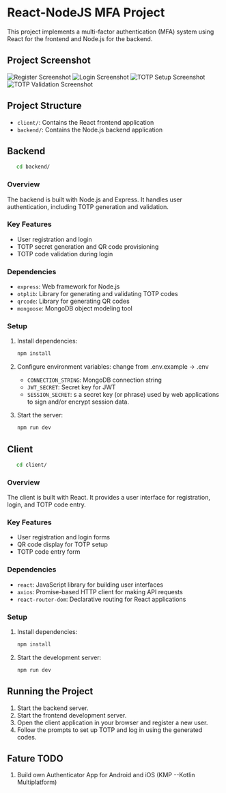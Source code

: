 # React-NodeJS MFA Project

This project implements a multi-factor authentication (MFA) system using React for the frontend and Node.js for the backend.

## Project Screenshot

![Register Screenshot](client/src/assets/register.png)
![Login Screenshot](client/src/assets/login.png)
![TOTP Setup Screenshot](client/src/assets/setup.png)
![TOTP Validation Screenshot](client/src/assets/verify.png)

## Project Structure

- `client/`: Contains the React frontend application
- `backend/`: Contains the Node.js backend application

## Backend

```bash
   cd backend/
```

### Overview

The backend is built with Node.js and Express. It handles user authentication, including TOTP generation and validation.

### Key Features

- User registration and login
- TOTP secret generation and QR code provisioning
- TOTP code validation during login

### Dependencies

- `express`: Web framework for Node.js
- `otplib`: Library for generating and validating TOTP codes
- `qrcode`: Library for generating QR codes
- `mongoose`: MongoDB object modeling tool

### Setup

1. Install dependencies:
    ```bash
    npm install
    ```

2. Configure environment variables:
    change from .env.example -> .env
    - `CONNECTION_STRING`: MongoDB connection string
    - `JWT_SECRET`: Secret key for JWT
    - `SESSION_SECRET`:  s a secret key (or phrase) used by web applications to sign and/or encrypt session data.

3. Start the server:
    ```bash
    npm run dev
    ```

## Client

```bash
   cd client/
```

### Overview

The client is built with React. It provides a user interface for registration, login, and TOTP code entry.

### Key Features

- User registration and login forms
- QR code display for TOTP setup
- TOTP code entry form

### Dependencies

- `react`: JavaScript library for building user interfaces
- `axios`: Promise-based HTTP client for making API requests
- `react-router-dom`: Declarative routing for React applications

### Setup

1. Install dependencies:
    ```bash
    npm install
    ```

2. Start the development server:
    ```bash
    npm run dev
    ```

## Running the Project

1. Start the backend server.
2. Start the frontend development server.
3. Open the client application in your browser and register a new user.
4. Follow the prompts to set up TOTP and log in using the generated codes.


## Fature TODO

1. Build own Authenticator App for Android and iOS (KMP --Kotlin Multiplatform)
